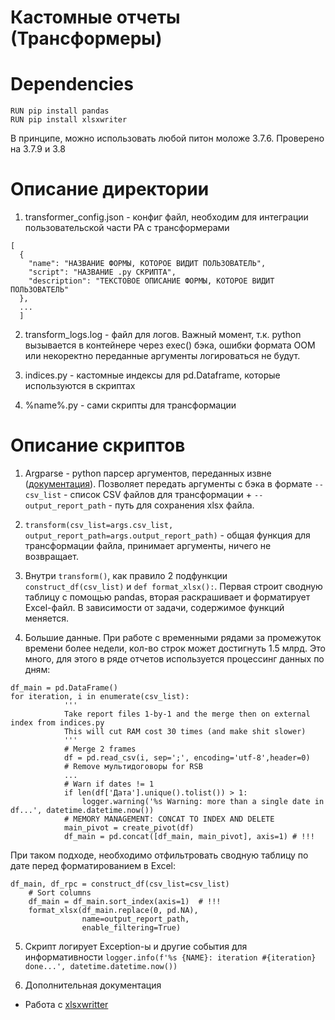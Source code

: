 # Кастомные отчеты (Трансформеры)

# Dependencies
```
RUN pip install pandas
RUN pip install xlsxwriter
```
В принципе, можно использовать любой питон моложе 3.7.6. Проверено на 3.7.9 и 3.8

# Описание директории
1. transformer_config.json - конфиг файл, необходим для интеграции пользовательской части РА с трансформерами
```
[
  {
    "name": "НАЗВАНИЕ ФОРМЫ, КОТОРОЕ ВИДИТ ПОЛЬЗОВАТЕЛЬ",
    "script": "НАЗВАНИЕ .py СКРИПТА",
    "description": "ТЕКСТОВОЕ ОПИСАНИЕ ФОРМЫ, КОТОРОЕ ВИДИТ ПОЛЬЗОВАТЕЛЬ"
  },
  ...
  ]
```
2. transform_logs.log - файл для логов. Важный момент, т.к. python вызывается в контейнере через exec() бэка, ошибки формата ООМ или некоректно переданные аргументы логироваться не будут.

3. indices.py - кастомные индексы для pd.Dataframe, которые используются в скриптах

4. %name%.py - сами скрипты для трансформации

# Описание скриптов

1. Argparse - python парсер аргументов, переданных извне ([документация](https://docs.python.org/3/library/argparse.html)). Позволяет передать аргументы с бэка в формате `--csv_list` - список CSV файлов для трансформации + `--output_report_path` - путь для сохранения xlsx файла.

2. `transform(csv_list=args.csv_list, output_report_path=args.output_report_path)` - общая функция для трансформации файла, принимает аргументы, ничего не возвращает.

3. Внутри `transform()`, как правило 2 подфункции `construct_df(csv_list)` и `def format_xlsx():`. Первая строит сводную таблицу с помощью pandas, вторая раскрашивает и форматирует Excel-файл. В зависимости от задачи, содержимое функций меняется.

4. Большие данные. При работе с временными рядами за промежуток времени более недели, кол-во строк может достигнуть 1.5 млрд. Это много, для этого в ряде отчетов используется процессинг данных по дням:
```
df_main = pd.DataFrame()
for iteration, i in enumerate(csv_list):
            '''
            Take report files 1-by-1 and the merge then on external index from indices.py
            This will cut RAM cost 30 times (and make shit slower)
            '''
            # Merge 2 frames
            df = pd.read_csv(i, sep=';', encoding='utf-8',header=0)
            # Remove мультидоговоры for RSB
            ...
            # Warn if dates != 1
            if len(df['Дата'].unique().tolist()) > 1:
                logger.warning('%s Warning: more than a single date in df...', datetime.datetime.now())
            # MEMORY MANAGEMENT: CONCAT TO INDEX AND DELETE
            main_pivot = create_pivot(df)
            df_main = pd.concat([df_main, main_pivot], axis=1) # !!!
```
При таком подходе, необходимо отфильтровать сводную таблицу по дате перед форматированием в Excel:
```
df_main, df_rpc = construct_df(csv_list=csv_list)
    # Sort columns
    df_main = df_main.sort_index(axis=1)  # !!!
    format_xlsx(df_main.replace(0, pd.NA),
                name=output_report_path,
                enable_filtering=True)
```
5. Скрипт логирует Exception-ы и другие события для информативности `logger.info(f'%s {NAME}: iteration #{iteration} done...', datetime.datetime.now())`

6. Дополнительная документация

- Работа с [xlsxwritter](https://xlsxwriter.readthedocs.io/index.html)
